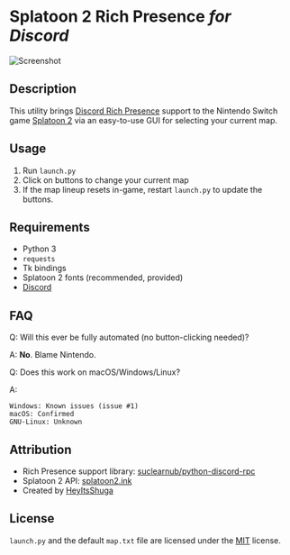 # Splatoon 2 Rich Presence *for Discord*

![Screenshot](https://i.imgur.com/hPsYhN8.png)

## Description
This utility brings [Discord Rich Presence](https://discordapp.com/rich-presence) support to the Nintendo Switch game [Splatoon 2](https://www.nintendo.com/games/detail/splatoon-2-switch) via an easy-to-use GUI for selecting your current map.

## Usage
1. Run `launch.py`
2. Click on buttons to change your current map
3. If the map lineup resets in-game, restart `launch.py` to update the buttons.

## Requirements
- Python 3
- `requests`
- Tk bindings
- Splatoon 2 fonts (recommended, provided)
- [Discord](https://discordapp.com)

## FAQ
Q: Will this ever be fully automated (no button-clicking needed)?

A: **No**. Blame Nintendo.

Q: Does this work on macOS/Windows/Linux?

A:

```
Windows: Known issues (issue #1)
macOS: Confirmed
GNU-Linux: Unknown
```

## Attribution
- Rich Presence support library: [suclearnub/python-discord-rpc](https://github.com/suclearnub/python-discord-rpc/)
- Splatoon 2 API: [splatoon2.ink](https://splatoon2.ink/)
- Created by [HeyItsShuga](https://shuga.co)

## License
`launch.py` and the default `map.txt` file are licensed under the [MIT](https://www.tldrlegal.com/l/mit) license.
